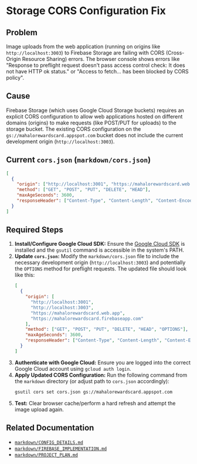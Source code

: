 # Storage CORS Configuration Fix

## Problem
Image uploads from the web application (running on origins like `http://localhost:3003`) to Firebase Storage are failing with CORS (Cross-Origin Resource Sharing) errors. The browser console shows errors like "Response to preflight request doesn't pass access control check: It does not have HTTP ok status." or "Access to fetch... has been blocked by CORS policy".

## Cause
Firebase Storage (which uses Google Cloud Storage buckets) requires an explicit CORS configuration to allow web applications hosted on different domains (origins) to make requests (like POST/PUT for uploads) to the storage bucket. The existing CORS configuration on the `gs://mahalorewardscard.appspot.com` bucket does not include the current development origin (`http://localhost:3003`).

## Current `cors.json` (`markdown/cors.json`)
```json
[
  {
    "origin": ["http://localhost:3001", "https://mahalorewardscard.web.app", "https://mahalorewardscard.firebaseapp.com"],
    "method": ["GET", "POST", "PUT", "DELETE", "HEAD"],
    "maxAgeSeconds": 3600,
    "responseHeader": ["Content-Type", "Content-Length", "Content-Encoding", "Content-Disposition"]
  }
]
```

## Required Steps

1.  **Install/Configure Google Cloud SDK:** Ensure the [Google Cloud SDK](https://cloud.google.com/sdk/docs/install) is installed and the `gsutil` command is accessible in the system's PATH.
2.  **Update `cors.json`:** Modify the `markdown/cors.json` file to include the necessary development origin (`http://localhost:3003`) and potentially the `OPTIONS` method for preflight requests. The updated file should look like this:
    ```json
    [
      {
        "origin": [
          "http://localhost:3001",
          "http://localhost:3003",
          "https://mahalorewardscard.web.app",
          "https://mahalorewardscard.firebaseapp.com"
        ],
        "method": ["GET", "POST", "PUT", "DELETE", "HEAD", "OPTIONS"],
        "maxAgeSeconds": 3600,
        "responseHeader": ["Content-Type", "Content-Length", "Content-Encoding", "Content-Disposition", "Access-Control-Allow-Origin"]
      }
    ]
    ```
3.  **Authenticate with Google Cloud:** Ensure you are logged into the correct Google Cloud account using `gcloud auth login`.
4.  **Apply Updated CORS Configuration:** Run the following command from the `markdown` directory (or adjust path to `cors.json` accordingly):
    ```bash
    gsutil cors set cors.json gs://mahalorewardscard.appspot.com
    ```
5.  **Test:** Clear browser cache/perform a hard refresh and attempt the image upload again.

## Related Documentation
- [`markdown/CONFIG_DETAILS.md`](./CONFIG_DETAILS.md)
- [`markdown/FIREBASE_IMPLEMENTATION.md`](./FIREBASE_IMPLEMENTATION.md)
- [`markdown/PROJECT_PLAN.md`](./PROJECT_PLAN.md) 